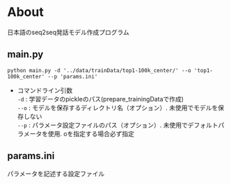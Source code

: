 # About
日本語のseq2seq発話モデル作成プログラム

## main.py
```
python main.py -d '../data/trainData/top1-100k_center/' --o 'top1-100k_center' --p 'params.ini'
```

- コマンドライン引数  
`-d` : 学習データのpickleのパス(prepare_trainingDataで作成)  
`--o` : モデルを保存するディレクトリ名（オプション）. 未使用でモデルを保存しない  
`--p` : パラメータ設定ファイルのパス（オプション）. 未使用でデフォルトパラメータを使用. oを指定する場合必ず指定 

## params.ini
パラメータを記述する設定ファイル
